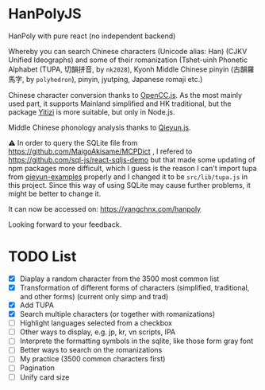 # HanPolyJS

HanPoly with pure react (no independent backend)

Whereby you can search Chinese characters (Unicode alias: Han) (CJKV Unified Ideographs) and some of their romanization (Tshet-uinh Phonetic Alphabet (TUPA, 切韻拼音, by `nk2028`), Kyonh Middle Chinese pinyin (古韻羅馬字, by `polyhedron`), pinyin, jyutping, Japanese romaji etc.)

Chinese character conversion thanks to [OpenCC.js](https://github.com/nk2028/opencc-js). As the most mainly used part, it supports Mainland simplified and HK traditional, but the package [Yitizi](https://github.com/nk2028/yitizi) is more suitable, but only in Node.js.

Middle Chinese phonology analysis thanks to [Qieyun.js](https://github.com/nk2028/qieyun-js).

⚠️ In order to query the SQLite file from https://github.com/MaigoAkisame/MCPDict , I refered to https://github.com/sql-js/react-sqljs-demo but that made some updating of npm packages more difficult, which I guess is the reason I can't import tupa from [qieyun-examples](https://github.com/nk2028/qieyun-examples) properly and I changed it to be `src/lib/tupa.js` in this project. Since this way of using SQLite may cause further problems, it might be better to change it.

It can now be accessed on: https://yangchnx.com/hanpoly

Looking forward to your feedback.

# TODO List

- [x] Diaplay a random character from the 3500 most common list
- [x] Transformation of different forms of characters (simplified, traditional, and other forms) (current only simp and trad)
- [x] Add TUPA
- [x] Search multiple characters (or together with romanizations)
- [ ] Highlight languages selected from a checkbox
- [ ] Other ways to display, e.g. jp, kr, vn scripts, IPA
- [ ] Interprete the formatting symbols in the sqlite, like those form gray font
- [ ] Better ways to search on the romanizations
- [ ] My practice (3500 common characters first)
- [ ] Pagination
- [ ] Unify card size